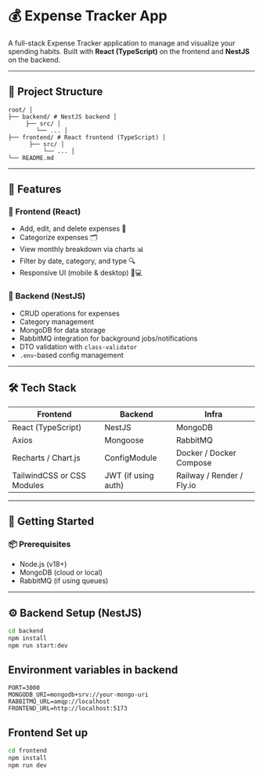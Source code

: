 # 💰 Expense Tracker App

A full-stack Expense Tracker application to manage and visualize your spending habits. Built with **React (TypeScript)** on the frontend and **NestJS** on the backend.

---


## 📁 Project Structure
```
root/ │ 
├── backend/ # NestJS backend │ 
     ├── src/ │ 
        └── ... │ 
├── frontend/ # React frontend (TypeScript) │ 
      ├── src/ │ 
          └── ... │ 
└── README.md

```



---

## 🔧 Features

### 🧠 Frontend (React)
- Add, edit, and delete expenses 💸
- Categorize expenses 🗂️
- View monthly breakdown via charts 📊
- Filter by date, category, and type 🔍
- Responsive UI (mobile & desktop) 📱💻

### 🚀 Backend (NestJS)
- CRUD operations for expenses
- Category management
- MongoDB for data storage
- RabbitMQ integration for background jobs/notifications 
- DTO validation with `class-validator`
- `.env`-based config management

---

## 🛠️ Tech Stack

| Frontend | Backend | Infra |
|----------|---------|-------|
| React (TypeScript) | NestJS | MongoDB |
| Axios | Mongoose | RabbitMQ |
| Recharts / Chart.js | ConfigModule | Docker / Docker Compose |
| TailwindCSS or CSS Modules | JWT (if using auth) | Railway / Render / Fly.io |

---

## 🚀 Getting Started

### 📦 Prerequisites
- Node.js (v18+)
- MongoDB (cloud or local)
- RabbitMQ (if using queues)


---

## ⚙️ Backend Setup (NestJS)

```bash
cd backend
npm install
npm run start:dev
```

## Environment variables in backend
```
PORT=3000
MONGODB_URI=mongodb+srv://your-mongo-uri
RABBITMQ_URL=amqp://localhost
FRONTEND_URL=http://localhost:5173
```


## Frontend Set up
```bash
cd frontend
npm install
npm run dev
```

